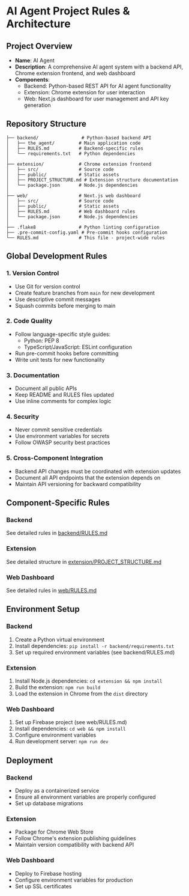 # AI Agent Project Rules & Architecture

## Project Overview
- **Name**: AI Agent
- **Description**: A comprehensive AI agent system with a backend API, Chrome extension frontend, and web dashboard
- **Components**:
  - Backend: Python-based REST API for AI agent functionality
  - Extension: Chrome extension for user interaction
  - Web: Next.js dashboard for user management and API key generation

## Repository Structure

```
├── backend/                # Python-based backend API
│   ├── the_agent/         # Main application code
│   ├── RULES.md           # Backend-specific rules
│   └── requirements.txt   # Python dependencies
│
├── extension/             # Chrome extension frontend
│   ├── src/               # Source code
│   ├── public/            # Static assets
│   ├── PROJECT_STRUCTURE.md # Extension structure documentation
│   └── package.json       # Node.js dependencies
│
├── web/                   # Next.js web dashboard
│   ├── src/               # Source code
│   ├── public/            # Static assets
│   ├── RULES.md           # Web dashboard rules
│   └── package.json       # Node.js dependencies
│
├── .flake8                # Python linting configuration
├── .pre-commit-config.yaml # Pre-commit hooks configuration
└── RULES.md               # This file - project-wide rules
```

## Global Development Rules

### 1. Version Control
- Use Git for version control
- Create feature branches from `main` for new development
- Use descriptive commit messages
- Squash commits before merging to main

### 2. Code Quality
- Follow language-specific style guides:
  - Python: PEP 8
  - TypeScript/JavaScript: ESLint configuration
- Run pre-commit hooks before committing
- Write unit tests for new functionality

### 3. Documentation
- Document all public APIs
- Keep README and RULES files updated
- Use inline comments for complex logic

### 4. Security
- Never commit sensitive credentials
- Use environment variables for secrets
- Follow OWASP security best practices

### 5. Cross-Component Integration
- Backend API changes must be coordinated with extension updates
- Document all API endpoints that the extension depends on
- Maintain API versioning for backward compatibility

## Component-Specific Rules

### Backend
See detailed rules in [backend/RULES.md](backend/RULES.md)

### Extension
See detailed structure in [extension/PROJECT_STRUCTURE.md](extension/PROJECT_STRUCTURE.md)

### Web Dashboard
See detailed rules in [web/RULES.md](web/RULES.md)

## Environment Setup

### Backend
1. Create a Python virtual environment
2. Install dependencies: `pip install -r backend/requirements.txt`
3. Set up required environment variables (see backend/RULES.md)

### Extension
1. Install Node.js dependencies: `cd extension && npm install`
2. Build the extension: `npm run build`
3. Load the extension in Chrome from the `dist` directory

### Web Dashboard
1. Set up Firebase project (see web/RULES.md)
2. Install dependencies: `cd web && npm install`
3. Configure environment variables
4. Run development server: `npm run dev`

## Deployment

### Backend
- Deploy as a containerized service
- Ensure all environment variables are properly configured
- Set up database migrations

### Extension
- Package for Chrome Web Store
- Follow Chrome's extension publishing guidelines
- Maintain version compatibility with backend API

### Web Dashboard
- Deploy to Firebase hosting
- Configure environment variables for production
- Set up SSL certificates
